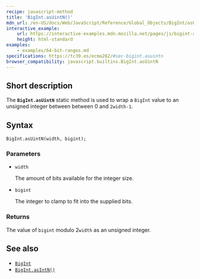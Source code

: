 ```yaml
---
recipe: javascript-method
title: 'BigInt.asUintN()'
mdn_url: /en-US/docs/Web/JavaScript/Reference/Global_Objects/BigInt/asUintN
interactive_example:
    url: https://interactive-examples.mdn.mozilla.net/pages/js/bigint-asuintn.html
    height: html-standard
examples:
    - examples/64-bit-ranges.md
specifications: https://tc39.es/ecma262/#sec-bigint.asuintn
browser_compatibility: javascript.builtins.BigInt.asUintN
---
```


## Short description

The **`BigInt.asUintN`** static method is used to wrap a `BigInt` value to an unsigned integer between between 0 and `2width-1`.

## Syntax

```
BigInt.asUintN(width, bigint);
```

### Parameters

-   `width`

    The amount of bits available for the integer size.

-   `bigint`

    The integer to clamp to fit into the supplied bits.

### Returns

The value of `bigint` modulo 2`width` as an unsigned integer.

## See also

-   [`BigInt`](/en-US/docs/Web/JavaScript/Reference/Global_Objects/BigInt)
-   [`BigInt.asIntN()`](/en-US/docs/Web/JavaScript/Reference/Global_Objects/BigInt/asIntN)
